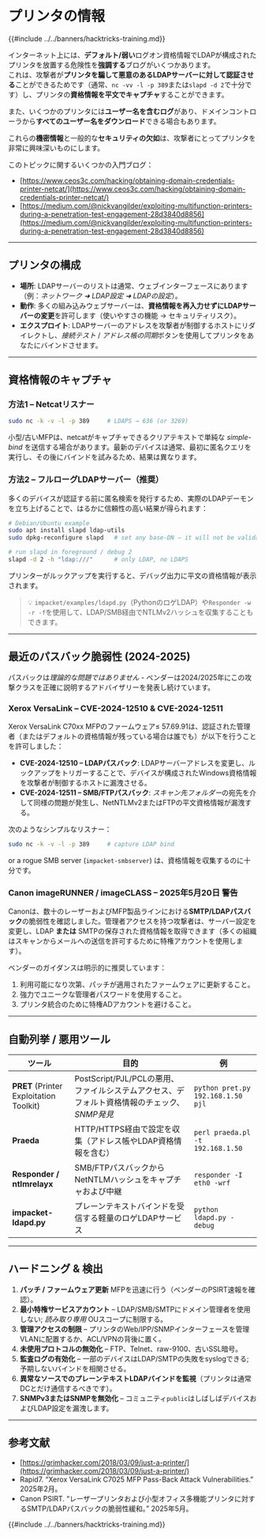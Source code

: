 # プリンタの情報

{{#include ../../banners/hacktricks-training.md}}

インターネット上には、**デフォルト/弱い**ログオン資格情報でLDAPが構成されたプリンタを放置する危険性を**強調する**ブログがいくつかあります。 \
これは、攻撃者が**プリンタを騙して悪意のあるLDAPサーバーに対して認証させる**ことができるためです（通常、`nc -vv -l -p 389`または`slapd -d 2`で十分です）し、プリンタの**資格情報を平文でキャプチャ**することができます。

また、いくつかのプリンタには**ユーザー名を含むログ**があり、ドメインコントローラから**すべてのユーザー名をダウンロード**できる場合もあります。

これらの**機密情報**と一般的な**セキュリティの欠如**は、攻撃者にとってプリンタを非常に興味深いものにします。

このトピックに関するいくつかの入門ブログ：

- [https://www.ceos3c.com/hacking/obtaining-domain-credentials-printer-netcat/](https://www.ceos3c.com/hacking/obtaining-domain-credentials-printer-netcat/)
- [https://medium.com/@nickvangilder/exploiting-multifunction-printers-during-a-penetration-test-engagement-28d3840d8856](https://medium.com/@nickvangilder/exploiting-multifunction-printers-during-a-penetration-test-engagement-28d3840d8856)

---
## プリンタの構成

- **場所**: LDAPサーバーのリストは通常、ウェブインターフェースにあります（例：*ネットワーク ➜ LDAP設定 ➜ LDAPの設定*）。
- **動作**: 多くの組み込みウェブサーバーは、**資格情報を再入力せずにLDAPサーバーの変更**を許可します（使いやすさの機能 → セキュリティリスク）。
- **エクスプロイト**: LDAPサーバーのアドレスを攻撃者が制御するホストにリダイレクトし、*接続テスト* / *アドレス帳の同期*ボタンを使用してプリンタをあなたにバインドさせます。

---
## 資格情報のキャプチャ

### 方法1 – Netcatリスナー
```bash
sudo nc -k -v -l -p 389     # LDAPS → 636 (or 3269)
```
小型/古いMFPは、netcatがキャプチャできるクリアテキストで単純な *simple-bind* を送信する場合があります。最新のデバイスは通常、最初に匿名クエリを実行し、その後にバインドを試みるため、結果は異なります。

### 方法2 – フルローグLDAPサーバー（推奨）

多くのデバイスが認証する前に匿名検索を発行するため、実際のLDAPデーモンを立ち上げることで、はるかに信頼性の高い結果が得られます：
```bash
# Debian/Ubuntu example
sudo apt install slapd ldap-utils
sudo dpkg-reconfigure slapd   # set any base-DN – it will not be validated

# run slapd in foreground / debug 2
slapd -d 2 -h "ldap:///"      # only LDAP, no LDAPS
```
プリンターがルックアップを実行すると、デバッグ出力に平文の資格情報が表示されます。

> 💡  `impacket/examples/ldapd.py`（PythonのロゲLDAP）や`Responder -w -r -f`を使用して、LDAP/SMB経由でNTLMv2ハッシュを収集することもできます。

---
## 最近のパスバック脆弱性 (2024-2025)

パスバックは*理論的な問題ではありません* - ベンダーは2024/2025年にこの攻撃クラスを正確に説明するアドバイザリーを発表し続けています。

### Xerox VersaLink – CVE-2024-12510 & CVE-2024-12511

Xerox VersaLink C70xx MFPのファームウェア≤ 57.69.91は、認証された管理者（またはデフォルトの資格情報が残っている場合は誰でも）が以下を行うことを許可しました：

* **CVE-2024-12510 – LDAPパスバック**: LDAPサーバーアドレスを変更し、ルックアップをトリガーすることで、デバイスが構成されたWindows資格情報を攻撃者が制御するホストに漏洩させる。
* **CVE-2024-12511 – SMB/FTPパスバック**: *スキャン先フォルダー*の宛先を介して同様の問題が発生し、NetNTLMv2またはFTPの平文資格情報が漏洩する。

次のようなシンプルなリスナー：
```bash
sudo nc -k -v -l -p 389     # capture LDAP bind
```
or a rogue SMB server (`impacket-smbserver`) は、資格情報を収集するのに十分です。

### Canon imageRUNNER / imageCLASS – 2025年5月20日 警告

Canonは、数十のレーザーおよびMFP製品ラインにおける**SMTP/LDAPパスバック**の脆弱性を確認しました。管理者アクセスを持つ攻撃者は、サーバー設定を変更し、LDAP **または** SMTPの保存された資格情報を取得できます（多くの組織はスキャンからメールへの送信を許可するために特権アカウントを使用します）。

ベンダーのガイダンスは明示的に推奨しています：

1. 利用可能になり次第、パッチが適用されたファームウェアに更新すること。
2. 強力でユニークな管理者パスワードを使用すること。
3. プリンタ統合のために特権ADアカウントを避けること。

---
## 自動列挙 / 悪用ツール

| ツール | 目的 | 例 |
|------|---------|---------|
| **PRET** (Printer Exploitation Toolkit) | PostScript/PJL/PCLの悪用、ファイルシステムアクセス、デフォルト資格情報のチェック、*SNMP発見* | `python pret.py 192.168.1.50 pjl` |
| **Praeda** | HTTP/HTTPS経由で設定を収集（アドレス帳やLDAP資格情報を含む） | `perl praeda.pl -t 192.168.1.50` |
| **Responder / ntlmrelayx** | SMB/FTPパスバックからNetNTLMハッシュをキャプチャおよび中継 | `responder -I eth0 -wrf` |
| **impacket-ldapd.py** | プレーンテキストバインドを受信する軽量のロゲLDAPサービス | `python ldapd.py -debug` |

---
## ハードニング & 検出

1. **パッチ / ファームウェア更新** MFPを迅速に行う（ベンダーのPSIRT速報を確認）。
2. **最小特権サービスアカウント** – LDAP/SMB/SMTPにドメイン管理者を使用しない; *読み取り専用* OUスコープに制限する。
3. **管理アクセスの制限** – プリンタのWeb/IPP/SNMPインターフェースを管理VLANに配置するか、ACL/VPNの背後に置く。
4. **未使用プロトコルの無効化** – FTP、Telnet、raw-9100、古いSSL暗号。
5. **監査ログの有効化** – 一部のデバイスはLDAP/SMTPの失敗をsyslogできる; 予期しないバインドを相関させる。
6. **異常なソースでのプレーンテキストLDAPバインドを監視**（プリンタは通常DCとだけ通信するべきです）。
7. **SNMPv3またはSNMPを無効化** – コミュニティ`public`はしばしばデバイスおよびLDAP設定を漏洩します。

---
## 参考文献

- [https://grimhacker.com/2018/03/09/just-a-printer/](https://grimhacker.com/2018/03/09/just-a-printer/)
- Rapid7. “Xerox VersaLink C7025 MFP Pass-Back Attack Vulnerabilities.” 2025年2月。
- Canon PSIRT. “レーザープリンタおよび小型オフィス多機能プリンタに対するSMTP/LDAPパスバックの脆弱性緩和。” 2025年5月。

{{#include ../../banners/hacktricks-training.md}}
